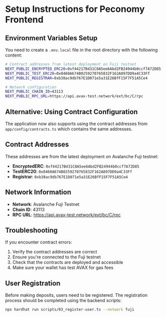# Setup Instructions for Peconomy Frontend

## Environment Variables Setup

You need to create a `.env.local` file in the root directory with the following content:

```bash
# Contract addresses from latest deployment on Fuji testnet
NEXT_PUBLIC_ENCRYPTED_ERC20=0xf44217B431C8A5ee6Abd2FB24944b0ccf7A72D85
NEXT_PUBLIC_TEST_ERC20=0x0460A674B0259270765832F162A897DD9a4C33Ff
NEXT_PUBLIC_REGISTRAR=0xb38ac9db767E1D071e5a31E26BfF15F7F51A5Ce4

# Network configuration
NEXT_PUBLIC_CHAIN_ID=43113
NEXT_PUBLIC_RPC_URL=https://api.avax-test.network/ext/bc/C/rpc
```

## Alternative: Using Contract Configuration

The application now also supports using the contract addresses from `app/config/contracts.ts` which contains the same addresses.

## Contract Addresses

These addresses are from the latest deployment on Avalanche Fuji testnet:

- **EncryptedERC**: `0xf44217B431C8A5ee6Abd2FB24944b0ccf7A72D85`
- **TestERC20**: `0x0460A674B0259270765832F162A897DD9a4C33Ff`
- **Registrar**: `0xb38ac9db767E1D071e5a31E26BfF15F7F51A5Ce4`

## Network Information

- **Network**: Avalanche Fuji Testnet
- **Chain ID**: 43113
- **RPC URL**: https://api.avax-test.network/ext/bc/C/rpc

## Troubleshooting

If you encounter contract errors:

1. Verify the contract addresses are correct
2. Ensure you're connected to the Fuji testnet
3. Check that the contracts are deployed and accessible
4. Make sure your wallet has test AVAX for gas fees

## User Registration

Before making deposits, users need to be registered. The registration process should be completed using the backend scripts:

```bash
npx hardhat run scripts/03_register-user.ts --network fuji
```
